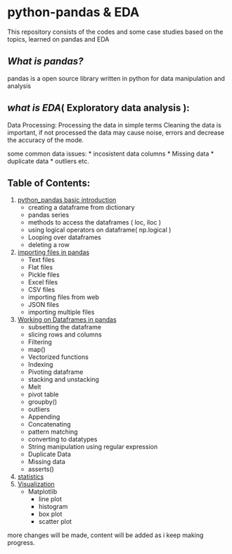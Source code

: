 # python-pandas & EDA
This repository consists of the codes and some case studies based on the topics, learned on pandas and EDA 

***What is pandas?***
  ---------------
 pandas is a open source library written in python for data manipulation and analysis
 
***what is EDA***( Exploratory data analysis ): 
  ---------------
 Data Processing:
             Processing the data in simple terms Cleaning the data is important, if not processed the data may cause noise, errors and  decrease the accuracy of the mode.
   
some common data issues:
     * incosistent data columns
     * Missing data
     * duplicate data
     * outliers etc.
    
       
## Table of Contents:
1. [python_pandas basic introduction](https://github.com/SurajKande/python-pandas/blob/master/python_pandas.ipynb)
     * creating a dataframe from dictionary
     * pandas series
     * methods to access the dataframes ( loc, iloc )
     * using logical operators on dataframe( np.logical )
     * Looping over dataframes
     * deleting a row 
2. [importing files in pandas](https://github.com/SurajKande/python-pandas/blob/master/importing_files_pandas.ipynb)
     * Text files
     * Flat files
     * Pickle files
     * Excel files
     * CSV files
     * importing files from web
     * JSON files
     * importing multiple files 
3. [Working on Dataframes in pandas](https://github.com/SurajKande/python-pandas/blob/master/pandas_dataframe_manipulation.ipynb)
     * subsetting the dataframe
     * slicing rows and columns
     * Filtering
     * map()
     * Vectorized functions
     * Indexing
     * Pivoting dataframe
     * stacking and unstacking
     * Melt
     * pivot table
     * groupby()
     * outliers
     * Appending
     * Concatenating
     * pattern matching
     * converting to datatypes
     * String manipulation using regular expression
     * Duplicate Data
     * Missing data 
     * asserts()
4. [statistics](https://github.com/SurajKande/python-pandas/blob/master/data_statistics_eda_python.ipynb)
5. [Visualization](https://github.com/SurajKande/python-pandas/blob/master/data_visualization_python.ipynb)
     * Matplotlib
        * line plot
        * histogram
        * box plot
        * scatter plot

more changes will be made, content will be added as i keep making progress.      
